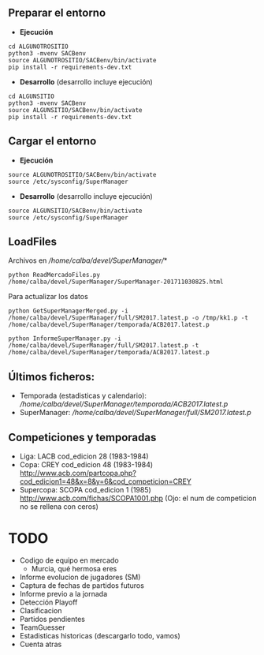 
## Preparar el entorno

* **Ejecución**
~~~
cd ALGUNOTROSITIO
python3 -mvenv SACBenv
source ALGUNOTROSITIO/SACBenv/bin/activate
pip install -r requirements-dev.txt
~~~

* **Desarrollo** (desarrollo incluye ejecución)
~~~
cd ALGUNSITIO
python3 -mvenv SACBenv
source ALGUNSITIO/SACBenv/bin/activate
pip install -r requirements-dev.txt
~~~

## Cargar el entorno

* **Ejecución**
~~~
source ALGUNOTROSITIO/SACBenv/bin/activate
source /etc/sysconfig/SuperManager
~~~

* **Desarrollo** (desarrollo incluye ejecución)
~~~
source ALGUNSITIO/SACBenv/bin/activate
source /etc/sysconfig/SuperManager
~~~


## LoadFiles

Archivos en */home/calba/devel/SuperManager/**

~~~
python ReadMercadoFiles.py /home/calba/devel/SuperManager/SuperManager-201711030825.html
~~~
Para actualizar los datos
~~~
python GetSuperManagerMerged.py -i /home/calba/devel/SuperManager/full/SM2017.latest.p -o /tmp/kk1.p -t /home/calba/devel/SuperManager/temporada/ACB2017.latest.p

python InformeSuperManager.py -i /home/calba/devel/SuperManager/full/SM2017.latest.p -t /home/calba/devel/SuperManager/temporada/ACB2017.latest.p
~~~

## Últimos ficheros:
* Temporada (estadisticas y calendario): */home/calba/devel/SuperManager/temporada/ACB2017.latest.p*
* SuperManager: */home/calba/devel/SuperManager/full/SM2017.latest.p*

## Competiciones y temporadas

* Liga: LACB cod_edicion 28 (1983-1984)
* Copa: CREY cod_edicion  48 (1983-1984) http://www.acb.com/partcopa.php?cod_edicion1=48&x=8&y=6&cod_competicion=CREY
* Supercopa: SCOPA cod_edicion 1 (1985) http://www.acb.com/fichas/SCOPA1001.php (Ojo: el num de competicion no se rellena con ceros)

# TODO

* Codigo de equipo en mercado
    * Murcia, qué hermosa eres
* Informe evolucion de jugadores (SM)
* Captura de fechas de partidos futuros
* Informe previo a la jornada
* Detección Playoff
* Clasificacion
* Partidos pendientes
* TeamGuesser
* Estadisticas historicas (descargarlo todo, vamos)
* Cuenta atras
